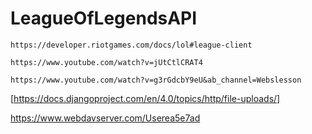 # LeagueOfLegendsAPI
```https://developer.riotgames.com/docs/lol#league-client```


```https://www.youtube.com/watch?v=jUtCtlCRAT4```


```https://www.youtube.com/watch?v=g3rGdcbY9eU&ab_channel=Webslesson```


[https://docs.djangoproject.com/en/4.0/topics/http/file-uploads/]

https://www.webdavserver.com/Userea5e7ad
